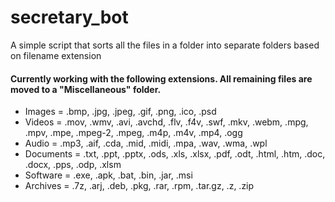 # secretary_bot
A simple script that sorts all the files in a folder into separate folders based on filename extension

#### Currently working with the following extensions. All remaining files are moved to a "Miscellaneous" folder.
* Images = .bmp, .jpg, .jpeg, .gif, .png, .ico, .psd
* Videos = .mov, .wmv, .avi, .avchd, .flv, .f4v, .swf, .mkv, .webm, .mpg, .mpv, .mpe, .mpeg-2, .mpeg, .m4p, .m4v, .mp4, .ogg
* Audio = .mp3, .aif, .cda, .mid, .midi, .mpa, .wav, .wma, .wpl
* Documents = .txt, .ppt, .pptx, .ods, .xls, .xlsx, .pdf, .odt, .html, .htm, .doc, .docx, .pps, .odp, .xlsm
* Software = .exe, .apk, .bat, .bin, .jar, .msi
* Archives = .7z, .arj, .deb, .pkg, .rar, .rpm, .tar.gz, .z, .zip
